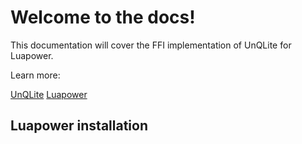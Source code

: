 # Welcome to the docs!

This documentation will cover the FFI implementation of UnQLite for Luapower.

Learn more:

[UnQLite](http://unqlite.org)
[Luapower](http://luapower.com)

## Luapower installation

